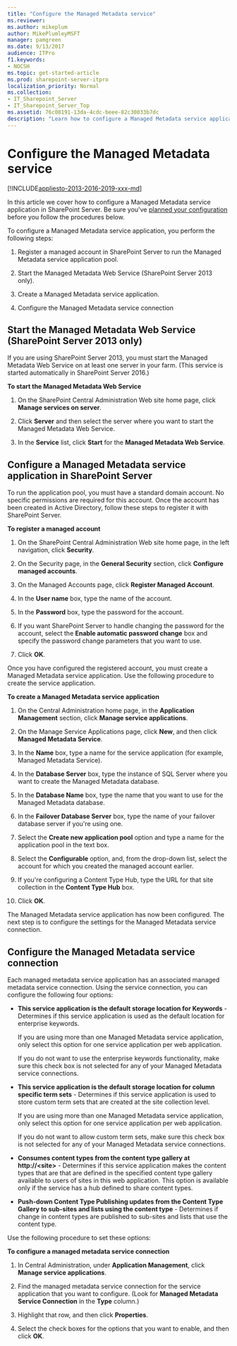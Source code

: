 ```yaml
---
title: "Configure the Managed Metadata service"
ms.reviewer: 
ms.author: mikeplum
author: MikePlumleyMSFT
manager: pamgreen
ms.date: 9/13/2017
audience: ITPro
f1.keywords:
- NOCSH
ms.topic: get-started-article
ms.prod: sharepoint-server-itpro
localization_priority: Normal
ms.collection:
- IT_Sharepoint_Server
- IT_Sharepoint_Server_Top
ms.assetid: 76c08191-13da-4cdc-beee-82c30033b7dc
description: "Learn how to configure a Managed Metadata service application in SharePoint Server."
---
```


# Configure the Managed Metadata service

[!INCLUDE[appliesto-2013-2016-2019-xxx-md](../includes/appliesto-2013-2016-2019-xxx-md.md)]
  
In this article we cover how to configure a Managed Metadata service application in SharePoint Server. Be sure you've [planned your configuration](managed-metadata-planning.md) before you follow the procedures below. 
  
To configure a Managed Metadata service application, you perform the following steps:
  
1. Register a managed account in SharePoint Server to run the Managed Metadata service application pool.
    
2. Start the Managed Metadata Web Service (SharePoint Server 2013 only).
    
3. Create a Managed Metadata service application.
    
4. Configure the Managed Metadata service connection
    
## Start the Managed Metadata Web Service (SharePoint Server 2013 only)

If you are using SharePoint Server 2013, you must start the Managed Metadata Web Service on at least one server in your farm. (This service is started automatically in SharePoint Server 2016.)
  
 **To start the Managed Metadata Web Service**
  
1. On the SharePoint Central Administration Web site home page, click **Manage services on server**.
    
2. Click **Server** and then select the server where you want to start the Managed Metadata Web Service. 
    
3. In the **Service** list, click **Start** for the **Managed Metadata Web Service**.
    
## Configure a Managed Metadata service application in SharePoint Server
<a name="section1"> </a>

To run the application pool, you must have a standard domain account. No specific permissions are required for this account. Once the account has been created in Active Directory, follow these steps to register it with SharePoint Server.
  
 **To register a managed account**
  
1. On the SharePoint Central Administration Web site home page, in the left navigation, click **Security**.
    
2. On the Security page, in the **General Security** section, click **Configure managed accounts**.
    
3. On the Managed Accounts page, click **Register Managed Account**.
    
4. In the **User name** box, type the name of the account. 
    
5. In the **Password** box, type the password for the account. 
    
6. If you want SharePoint Server to handle changing the password for the account, select the **Enable automatic password change** box and specify the password change parameters that you want to use. 
    
7. Click **OK**.
    
Once you have configured the registered account, you must create a Managed Metadata service application. Use the following procedure to create the service application.
  
 **To create a Managed Metadata service application**
  
1. On the Central Administration home page, in the **Application Management** section, click **Manage service applications**.
    
2. On the Manage Service Applications page, click **New**, and then click **Managed Metadata Service**.
    
3. In the **Name** box, type a name for the service application (for example, Managed Metadata Service).
    
4. In the **Database Server** box, type the instance of SQL Server where you want to create the Managed Metadata database. 
    
5. In the **Database Name** box, type the name that you want to use for the Managed Metadata database. 
    
6. In the **Failover Database Server** box, type the name of your failover database server if you're using one. 
    
7. Select the **Create new application pool** option and type a name for the application pool in the text box. 
    
8. Select the **Configurable** option, and, from the drop-down list, select the account for which you created the managed account earlier. 
    
9. If you're configuring a Content Type Hub, type the URL for that site collection in the **Content Type Hub** box. 
    
10. Click **OK**.
    
The Managed Metadata service application has now been configured. The next step is to configure the settings for the Managed Metadata service connection.
  
## Configure the Managed Metadata service connection
<a name="section1"> </a>

Each managed metadata service application has an associated managed metadata service connection. Using the service connection, you can configure the following four options:
  
- **This service application is the default storage location for Keywords** - Determines if this service application is used as the default location for enterprise keywords. 
    
    If you are using more than one Managed Metadata service application, only select this option for one service application per web application.
    
    If you do not want to use the enterprise keywords functionality, make sure this check box is not selected for any of your Managed Metadata service connections.
    
- **This service application is the default storage location for column specific term sets** - Determines if this service application is used to store custom term sets that are created at the site collection level. 
    
    If you are using more than one Managed Metadata service application, only select this option for one service application per web application.
    
    If you do not want to allow custom term sets, make sure this check box is not selected for any of your Managed Metadata service connections.
    
- **Consumes content types from the content type gallery at http://\<site\>** - Determines if this service application makes the content types that are that are defined in the specified content type gallery available to users of sites in this web application. This option is available only if the service has a hub defined to share content types. 
    
- **Push-down Content Type Publishing updates from the Content Type Gallery to sub-sites and lists using the content type** - Determines if change in content types are published to sub-sites and lists that use the content type. 
    
Use the following procedure to set these options:
  
 **To configure a managed metadata service connection**
  
1. In Central Administration, under **Application Management**, click **Manage service applications**.
    
2. Find the managed metadata service connection for the service application that you want to configure. (Look for **Managed Metadata Service Connection** in the **Type** column.) 
    
3. Highlight that row, and then click **Properties**.
    
4. Select the check boxes for the options that you want to enable, and then click **OK**.
    

